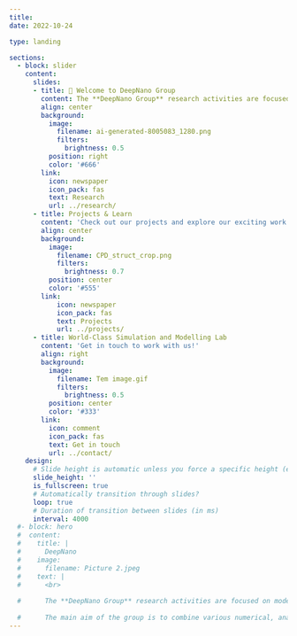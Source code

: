 ```yaml
---
title:
date: 2022-10-24

type: landing

sections:
  - block: slider
    content:
      slides:
      - title: 👋 Welcome to DeepNano Group
        content: The **DeepNano Group** research activities are focused on the modelling and simulation of nanoscale devices for advanced optoelectronics, biosensors and quantum applications.
        align: center
        background:
          image:
            filename: ai-generated-8005083_1280.png
            filters:
              brightness: 0.5
          position: right
          color: '#666'
        link:
          icon: newspaper
          icon_pack: fas
          text: Research
          url: ../research/
      - title: Projects & Learn 
        content: 'Check out our projects and explore our exciting work!'
        align: center
        background:
          image:
            filename: CPD_struct_crop.png
            filters:
              brightness: 0.7
          position: center
          color: '#555'
        link:
            icon: newspaper
            icon_pack: fas
            text: Projects
            url: ../projects/
      - title: World-Class Simulation and Modelling Lab
        content: 'Get in touch to work with us!'
        align: right
        background:
          image:
            filename: Tem image.gif
            filters:
              brightness: 0.5
          position: center
          color: '#333'
        link:
          icon: comment
          icon_pack: fas
          text: Get in touch
          url: ../contact/
    design:
      # Slide height is automatic unless you force a specific height (e.g. '400px')
      slide_height: ''
      is_fullscreen: true
      # Automatically transition through slides?
      loop: true
      # Duration of transition between slides (in ms)
      interval: 4000
  #- block: hero
  #  content:
  #    title: |
  #      DeepNano
  #    image:
  #      filename: Picture 2.jpeg
  #    text: |
  #      <br>
        
  #      The **DeepNano Group** research activities are focused on modelling and simulation of nanoscale devices and interconnects for advanced CMOS and novel emerging devices. 
        
  #      The main aim of the group is to combine various numerical, analytical and machine learning methods in flexible, accurate and predictable simulation framework. 
---
```


<!-- ---
# Leave the homepage title empty to use the site title
title:
date: 2022-10-24
type: landing

sections:
  - block: hero
    content:
      title: |
        Deep Nano
      image:
        filename: Picture 2.jpeg
      text: |
        <br>
        
        The **Deep Nano Group** research activities are focused on modelling and simulation of nanoscale devices and interconnects for advanced CMOS and novel emerging devices. 
        
        The main aim of the group is to combine various numerical, analytical and machine learning methods in flexible, accurate and predictable simulation framework. 
        
  
  - block: collection
    content:
      title: Latest News
      subtitle:
      text:
      count: 5
      filters:
        author: ''
        category: ''
        exclude_featured: false
        publication_type: ''
        tag: ''
      offset: 0
      order: desc
      page_type: post
    design:
      view: card
      columns: '1'
  
  - block: markdown
    content:
      title:
      subtitle: ''
      text:
    design:
      columns: '1'
      background:
        image: 
          filename: coders.jpg
          filters:
            brightness: 1
          parallax: false
          position: center
          size: cover
          text_color_light: true
      spacing:
        padding: ['20px', '0', '20px', '0']
      css_class: fullscreen
  
  - block: markdown
    content:
      title:
      subtitle:
      text: |
        {{% cta cta_link="./people/" cta_text="Meet the team →" %}}
    design:
      columns: '1'
--- -->
